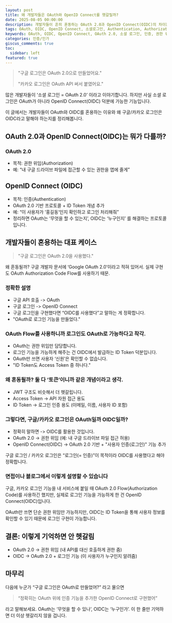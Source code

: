 ```yaml
---
layout: post
title: 왜 개발자들은 OAuth와 OpenID Connect를 헷갈릴까?
date: 2025-08-05 00:00:00
description: 개발자들이 흔히 혼동하는 OAuth 2.0과 OpenID Connect(OIDC)의 차이점을 명확히 설명합니다. 소셜 로그인이 OAuth가 아닌 OIDC인 이유, 인증(Authentication)과 권한 위임(Authorization)의 핵심 개념을 알아보고 정확한 기술 용어를 사용하세요.
tags: OAuth, OIDC, OpenID Connect, 소셜로그인, Authentication, Authorization
keywords: OAuth, OIDC, OpenID Connect, OAuth 2.0, 소셜 로그인, 인증, 권한 위임, Authentication, Authorization, ID Token, Access Token, JWT, 구글 로그인, 카카오 로그인, API 보안, OAuth OIDC 차이, OpenID Connect란, OAuth로 로그인 구현, ID Token 역할, 소셜 로그인의 원리, 개발자 면접 질문
categories: 인증/인가
giscus_comments: true
toc:
  sidebar: left
featured: true
---
```


> "구글 로그인은 OAuth 2.0으로 만들었어요."
>
> "카카오 로그인은 OAuth API 써서 붙였어요."

많은 개발자들이 ‘소셜 로그인 = OAuth 2.0’ 이라고 이야기합니다. 하지만 사실 소셜 로그인은 OAuth가 아니라 OpenID Connect(OIDC) 덕분에 가능한 기능입니다.

이 글에서는 개발자들이 OAuth와 OIDC를 혼용하는 이유와 왜 구글/카카오 로그인은 OIDC라고 말해야 하는지를 정리해봅니다.

## OAuth 2.0과 OpenID Connect(OIDC)는 뭐가 다를까?

### OAuth 2.0

- 목적: 권한 위임(Authorization)
- 예: “내 구글 드라이브 파일에 접근할 수 있는 권한을 앱에 줄게”

## OpenID Connect (OIDC)

- 목적: 인증(Authentication)
- OAuth 2.0 기반 프로토콜 + ID Token 개념 추가
- 예: “이 사용자가 ‘홍길동’인지 확인하고 로그인 처리해줘”
- 정리하면 OAuth는 ‘무엇을 할 수 있는지’, OIDC는 ‘누구인지’ 를 해결하는 프로토콜입니다.

## 개발자들이 혼용하는 대표 케이스

> "구글 로그인은 OAuth 2.0을 사용했다."

왜 혼동될까? 구글 개발자 문서에 ‘Google OAuth 2.0’이라고 적혀 있어서. 실제 구현도 OAuth Authorization Code Flow를 사용하기 때문.

### 정확한 설명

- 구글 API 호출 -> OAuth
- 구글 로그인 -> OpenID Connect
- 구글 로그인을 구현했다면 “OIDC를 사용했다”고 말하는 게 정확합니다.
- "OAuth로 로그인 기능을 만들었다."

### OAuth Flow를 사용하니까 로그인도 OAuth로 가능하다고 착각.

- OAuth는 권한 위임만 담당합니다.
- 로그인 기능을 가능하게 해주는 건 OIDC에서 발급하는 ID Token 덕분입니다.
- OAuth만 쓰면 사용자 ‘신원’은 확인할 수 없습니다.
- "ID Token도 Access Token 중 하나다."

### 왜 혼동될까? 둘 다 ‘토큰’이니까 같은 개념이라고 생각.

- JWT 구조도 비슷해서 더 헷갈립니다.
- Access Token -> API 자원 접근 용도
- ID Token -> 로그인 인증 용도 (이메일, 이름, 사용자 ID 포함)

### 그렇다면, 구글/카카오 로그인은 OAuth일까 OIDC일까?

- 정확히 말하면 -> OIDC를 활용한 것입니다.
- OAuth 2.0 -> 권한 위임 (예: 내 구글 드라이브 파일 접근 허용)
- OpenID Connect(OIDC) -> OAuth 2.0 기반 + "사용자 인증(로그인)" 기능 추가

구글 로그인 / 카카오 로그인은 “로그인(= 인증)”이 목적이라 OIDC를 사용했다고 해야 정확합니다.

### 면접이나 블로그에서 이렇게 설명할 수 있습니다

구글, 카카오 로그인 기능을 내 서비스에 붙일 때 OAuth 2.0 Flow(Authorization Code)를 사용하긴 했지만, 실제로 로그인 기능을 가능하게 한 건 OpenID Connect(OIDC)입니다.

OAuth만 쓰면 단순 권한 위임만 가능하지만, OIDC는 ID Token을 통해 사용자 정보를 확인할 수 있기 때문에 로그인 구현이 가능합니다.

## 결론: 이렇게 기억하면 안 헷갈림

- OAuth 2.0 -> 권한 위임 (내 API를 대신 호출하게 권한 줌)
- OIDC -> OAuth 2.0 + 로그인 기능 (이 사용자가 누구인지 알려줌)

## 마무리

다음에 누군가 “구글 로그인은 OAuth로 만들었어?” 라고 물으면

> “정확히는 OAuth 위에 인증 기능을 추가한 OpenID Connect로 구현했어”

라고 말해보세요. OAuth는 ‘무엇을 할 수 있나’, OIDC는 ‘누구인가’. 이 한 줄만 기억하면 더 이상 헷갈리지 않을 겁니다.
